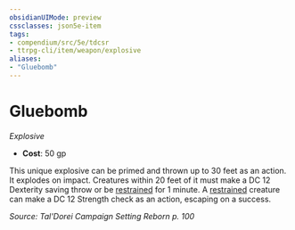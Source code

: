 ```yaml
---
obsidianUIMode: preview
cssclasses: json5e-item
tags:
- compendium/src/5e/tdcsr
- ttrpg-cli/item/weapon/explosive
aliases: 
- "Gluebomb"
---
```

# Gluebomb
*Explosive*  

- **Cost**: 50 gp

This unique explosive can be primed and thrown up to 30 feet as an action. It explodes on impact. Creatures within 20 feet of it must make a DC 12 Dexterity saving throw or be [restrained](/3-Mechanics/CLI/rules/conditions.md#restrained) for 1 minute. A [restrained](/3-Mechanics/CLI/rules/conditions.md#restrained) creature can make a DC 12 Strength check as an action, escaping on a success.

*Source: Tal'Dorei Campaign Setting Reborn p. 100*